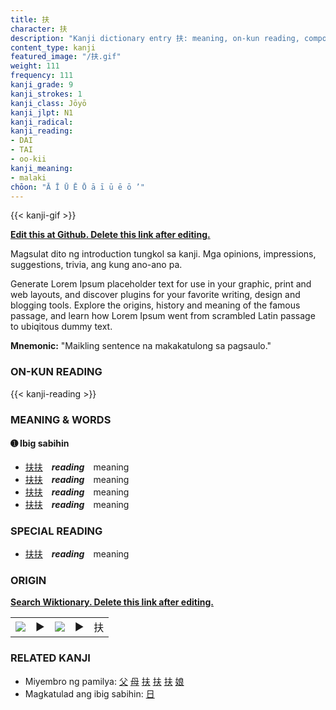 ```yaml
---
title: 扶
character: 扶
description: "Kanji dictionary entry 扶: meaning, on-kun reading, compounds, origin, related kanji"
content_type: kanji
featured_image: "/扶.gif"
weight: 111
frequency: 111
kanji_grade: 9
kanji_strokes: 1
kanji_class: Jōyō
kanji_jlpt: N1
kanji_radical: 
kanji_reading: 
- DAI
- TAI
- oo-kii
kanji_meaning:
- malaki
chōon: "Ā Ī Ū Ē Ō ā ī ū ē ō ’"
---
```

[//]: # (Don't edit the line below. Kanji animated GIF code is automatically generated.)
{{< kanji-gif >}}

[//]: # (Edit below this line.)

**[Edit this at Github. Delete this link after editing.](https://github.com/tim0g/tim/tree/main/content/kanji/扶/index.md)**

Magsulat dito ng introduction tungkol sa kanji. Mga opinions, impressions, suggestions, trivia, ang kung ano-ano pa.

Generate Lorem Ipsum placeholder text for use in your graphic, print and web layouts, and discover plugins for your favorite writing, design and blogging tools. Explore the origins, history and meaning of the famous passage, and learn how Lorem Ipsum went from scrambled Latin passage to ubiqitous dummy text.
 
**Mnemonic:** "Maikling sentence na makakatulong sa pagsaulo."

### ON-KUN READING

[//]: # (Don't edit the line below. ON-KUN READING code is automatically generated.)
{{< kanji-reading >}}

### MEANING & WORDS

#### ➊ **Ibig sabihin**
  - [扶](../扶)[扶](../扶)　***reading***　meaning
  - [扶](../扶)[扶](../扶)　***reading***　meaning
  - [扶](../扶)[扶](../扶)　***reading***　meaning
  - [扶](../扶)[扶](../扶)　***reading***　meaning

### SPECIAL READING
  - [扶](../扶)[扶](../扶)　***reading***　meaning

### ORIGIN

**[Search Wiktionary. Delete this link after editing.](https://wiktionary.org/wiki/扶)**
<table class="kanji-table"><tr><td>
<img src="60px-扶-bronze.svg.png">
</td><td>▶</td><td>
<img src="60px-扶-oracle.svg.png">
</td><td>▶</td>
<td class="kanji-origin">扶</td>
</tr></table>

### RELATED KANJI
- Miyembro ng pamilya: [父](../父) [母](../母) [扶](../扶) [扶](../扶) [扶](../扶) [娘](../娘)
- Magkatulad ang ibig sabihin: [日](../日)
